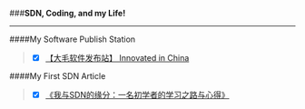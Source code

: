 ###**SDN, Coding, and my Life!**

------

####My Software Publish Station
> - [x] [【大毛软件发布站】 Innovated in China](http://pan.baidu.com/s/1jGIMn8E)

####My First SDN Article
> - [x] [《我与SDN的缘分：一名初学者的学习之路与心得》](http://www.sdnlab.com/12252.html)